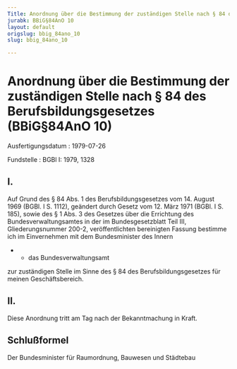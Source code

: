 ```yaml
---
Title: Anordnung über die Bestimmung der zuständigen Stelle nach § 84 des Berufsbildungsgesetzes
jurabk: BBiG§84AnO 10
layout: default
origslug: bbig_84ano_10
slug: bbig_84ano_10

---
```


# Anordnung über die Bestimmung der zuständigen Stelle nach § 84 des Berufsbildungsgesetzes (BBiG§84AnO 10)

Ausfertigungsdatum
:   1979-07-26

Fundstelle
:   BGBl I: 1979, 1328



## I.

Auf Grund des § 84 Abs. 1 des Berufsbildungsgesetzes vom 14. August
1969 (BGBl. I S. 1112), geändert durch Gesetz vom 12. März 1971 (BGBl.
I S. 185), sowie des § 1 Abs. 3 des Gesetzes über die Errichtung des
Bundesverwaltungsamtes in der im Bundesgesetzblatt Teil III,
Gliederungsnummer 200-2, veröffentlichten bereinigten Fassung bestimme
ich im Einvernehmen mit dem Bundesminister des Innern

*
    *   das Bundesverwaltungsamt






zur zuständigen Stelle im Sinne des § 84 des Berufsbildungsgesetzes
für meinen Geschäftsbereich.


## II.

Diese Anordnung tritt am Tag nach der Bekanntmachung in Kraft.


## Schlußformel

Der Bundesminister für Raumordnung, Bauwesen und Städtebau

